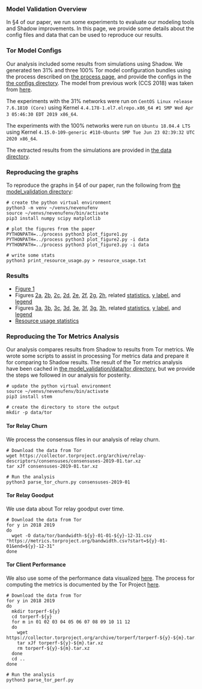 ### Model Validation Overview

In §4 of our paper, we run some experiments to evaluate our modeling tools and Shadow improvements. In this page, we provide some details about the config files and data that can be used to reproduce our results.

### Tor Model Configs

Our analysis included some results from simulations using Shadow. We generated ten 31% and three 100% Tor model configuration bundles using the process described on [the process page](/process), and provide the configs in the [the configs directory](https://github.com/neverenough-sec2021/neverenough-sec2021.github.io/tree/main/model_validation/configs). The model from previous work (CCS 2018) was taken from [here](https://tmodel-ccs2018.github.io/data/shadow/hosts/shadowtor-2000r-129419c-privcount-config.tar.xz).

The experiments with the 31% networks were run on `CentOS Linux release 7.6.1810 (Core)` using Kernel `4.4.178-1.el7.elrepo.x86_64 #1 SMP Wed Apr 3 05:46:30 EDT 2019 x86_64`.

The experiments with the 100% networks were run on `Ubuntu 18.04.4 LTS` using Kernel `4.15.0-109-generic #110-Ubuntu SMP Tue Jun 23 02:39:32 UTC 2020 x86_64`.

The extracted results from the simulations are provided in [the data directory](https://github.com/neverenough-sec2021/neverenough-sec2021.github.io/tree/main/model_validation/data).

### Reproducing the graphs

To reproduce the graphs in §4 of our paper, run the following from [the model_validation directory](https://github.com/neverenough-sec2021/neverenough-sec2021.github.io/tree/main/model_validation):

```
# create the python virtual environment
python3 -m venv ~/venvs/nevenufenv
source ~/venvs/nevenufenv/bin/activate
pip3 install numpy scipy matplotlib

# plot the figures from the paper
PYTHONPATH=../process python3 plot_figure1.py
PYTHONPATH=../process python3 plot_figure2.py -i data
PYTHONPATH=../process python3 plot_figure3.py -i data

# write some stats
python3 print_resource_usage.py > resource_usage.txt
```

### Results

- [Figure 1](figure1.pdf)
- Figures [2a](figure2a.pdf), [2b](figure2b.pdf), [2c](figure2c.pdf), [2d](figure2d.pdf), [2e](figure2e.pdf), [2f](figure2f.pdf), [2g](figure2g.pdf), [2h](figure2h.pdf), related [statistics](figure2_stats.txt), [y label](figure2_ylabel.pdf), and [legend](figure2_legend.pdf)
- Figures [3a](figure3a.pdf), [3b](figure3b.pdf), [3c](figure3c.pdf), [3d](figure3d.pdf), [3e](figure3e.pdf), [3f](figure3f.pdf), [3g](figure3g.pdf), [3h](figure3h.pdf), related [statistics](figure3_stats.txt), [y label](figure3_ylabel.pdf), and [legend](figure3_legend.pdf)
- [Resource usage statistics](resource_usage.txt)

### Reproducing the Tor Metrics Analysis

Our analysis compares results from Shadow to results from Tor metrics. We wrote some scripts to assist in processing Tor metrics data and prepare it for comparing to Shadow results. The result of the Tor metrics analysis have been cached in [the model_validation/data/tor directory](https://github.com/neverenough-sec2021/neverenough-sec2021.github.io/tree/main/model_validation/data/tor), but we provide the steps we followed in our analysis for posterity.

```
# update the python virtual environment
source ~/venvs/nevenufenv/bin/activate
pip3 install stem

# create the directory to store the output
mkdir -p data/tor
```

#### Tor Relay Churn

We process the consensus files in our analysis of relay churn.

```
# Download the data from Tor
wget https://collector.torproject.org/archive/relay-descriptors/consensuses/consensuses-2019-01.tar.xz
tar xJf consensuses-2019-01.tar.xz

# Run the analysis
python3 parse_tor_churn.py consensuses-2019-01
```

#### Tor Relay Goodput

We use data about Tor relay goodput over time.

```
# Download the data from Tor
for y in 2018 2019
do
  wget -O data/tor/bandwidth-${y}-01-01-${y}-12-31.csv "https://metrics.torproject.org/bandwidth.csv?start=${y}-01-01&end=${y}-12-31"
done
```

#### Tor Client Performance

We also use some of the performance data visualized [here](https://metrics.torproject.org/torperf.html). The process for computing the metrics is documented by the Tor Project [here](https://metrics.torproject.org/reproducible-metrics.html#performance).

```
# Download the data from Tor
for y in 2018 2019
do
  mkdir torperf-${y}
  cd torperf-${y}
  for m in 01 02 03 04 05 06 07 08 09 10 11 12
  do
    wget https://collector.torproject.org/archive/torperf/torperf-${y}-${m}.tar.xz
    tar xJf torperf-${y}-${m}.tar.xz
    rm torperf-${y}-${m}.tar.xz
  done
  cd ..
done

# Run the analysis
python3 parse_tor_perf.py
```
